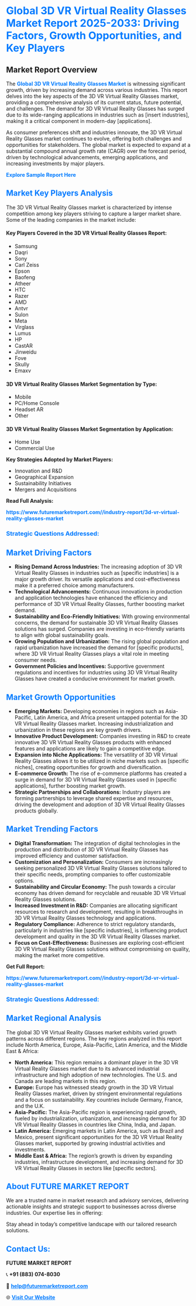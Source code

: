 <h1 style="color: #007BFF;">Global 3D VR Virtual Reality Glasses Market Report 2025-2033: Driving Factors, Growth Opportunities, and Key Players</h1>

<section id="overview">
<h2>Market Report Overview</h2>
<p>The <a href="https://www.futuremarketreport.com//industry-report/3d-vr-virtual-reality-glasses-market" style="color: #007BFF; text-decoration: none;"><strong>Global 3D VR Virtual Reality Glasses Market</strong></a> is witnessing significant growth, driven by increasing demand across various industries. This report delves into the key aspects of the 3D VR Virtual Reality Glasses market, providing a comprehensive analysis of its current status, future potential, and challenges. The demand for 3D VR Virtual Reality Glasses has surged due to its wide-ranging applications in industries such as [insert industries], making it a critical component in modern-day [applications].</p>
<p>As consumer preferences shift and industries innovate, the 3D VR Virtual Reality Glasses market continues to evolve, offering both challenges and opportunities for stakeholders. The global market is expected to expand at a substantial compound annual growth rate (CAGR) over the forecast period, driven by technological advancements, emerging applications, and increasing investments by major players.</p>
</section>

<section id="overview">
<p><a href="https://www.futuremarketreport.com//request-sample/reportId=76648" style="color: #007BFF; text-decoration: none;"><strong>Explore Sample Report Here</strong></a></p>
</section>

<section id="key-players">
<h2 style="color: #007BFF;">Market Key Players Analysis</h2>
<p>The 3D VR Virtual Reality Glasses market is characterized by intense competition among key players striving to capture a larger market share. Some of the leading companies in the market include:</p>
<h4>Key Players Covered in the 3D VR Virtual Reality Glasses Report:</h4>
<ul><li>Samsung</li><li>Daqri</li><li>Sony</li><li>Carl Zeiss</li><li>Epson</li><li>Baofeng</li><li>Atheer</li><li>HTC</li><li>Razer</li><li>AMD</li><li>Antvr</li><li>Sulon</li><li>Meta</li><li>Virglass</li><li>Lumus</li><li>HP</li><li>CastAR</li><li>Jinweidu</li><li>Fove</li><li>Skully</li><li>Emaxv</li></ul>
<h4>3D VR Virtual Reality Glasses Market Segmentation by Type:</h4>
<ul><li>Mobile</li><li>PC/Home Console</li><li>Headset AR</li><li>Other</li></ul>

<h4>3D VR Virtual Reality Glasses Market Segmentation by Application:</h4>
<ul><li>Home Use</li><li>Commercial Use</li></ul>
<p><strong>Key Strategies Adopted by Market Players:</strong></p>
<ul>
<li>Innovation and R&D</li>
<li>Geographical Expansion</li>
<li>Sustainability Initiatives</li>
<li>Mergers and Acquisitions</li>
</ul>
</section>

<section>
<p><strong>Read Full Analysis: </strong></p><a href="https://www.futuremarketreport.com//industry-report/3d-vr-virtual-reality-glasses-market" style="color: #007BFF; text-decoration: none;"><strong>https://www.futuremarketreport.com//industry-report/3d-vr-virtual-reality-glasses-market</strong></a>
<h3 style="color: #007BFF;">Strategic Questions Addressed:</h3>
</section>

<section id="driving-factors">
<h2 style="color: #007BFF;">Market Driving Factors</h2>
<ul>
<li><strong>Rising Demand Across Industries:</strong> The increasing adoption of 3D VR Virtual Reality Glasses in industries such as [specific industries] is a major growth driver. Its versatile applications and cost-effectiveness make it a preferred choice among manufacturers.</li>
<li><strong>Technological Advancements:</strong> Continuous innovations in production and application technologies have enhanced the efficiency and performance of 3D VR Virtual Reality Glasses, further boosting market demand.</li>
<li><strong>Sustainability and Eco-Friendly Initiatives:</strong> With growing environmental concerns, the demand for sustainable 3D VR Virtual Reality Glasses solutions has surged. Companies are investing in eco-friendly variants to align with global sustainability goals.</li>
<li><strong>Growing Population and Urbanization:</strong> The rising global population and rapid urbanization have increased the demand for [specific products], where 3D VR Virtual Reality Glasses plays a vital role in meeting consumer needs.</li>
<li><strong>Government Policies and Incentives:</strong> Supportive government regulations and incentives for industries using 3D VR Virtual Reality Glasses have created a conducive environment for market growth.</li>
</ul>
</section>

<section id="growth-opportunities">
<h2 style="color: #007BFF;">Market Growth Opportunities</h2>
<ul>
<li><strong>Emerging Markets:</strong> Developing economies in regions such as Asia-Pacific, Latin America, and Africa present untapped potential for the 3D VR Virtual Reality Glasses market. Increasing industrialization and urbanization in these regions are key growth drivers.</li>
<li><strong>Innovative Product Development:</strong> Companies investing in R&D to create innovative 3D VR Virtual Reality Glasses products with enhanced features and applications are likely to gain a competitive edge.</li>
<li><strong>Expansion into Niche Applications:</strong> The versatility of 3D VR Virtual Reality Glasses allows it to be utilized in niche markets such as [specific niches], creating opportunities for growth and diversification.</li>
<li><strong>E-commerce Growth:</strong> The rise of e-commerce platforms has created a surge in demand for 3D VR Virtual Reality Glasses used in [specific applications], further boosting market growth.</li>
<li><strong>Strategic Partnerships and Collaborations:</strong> Industry players are forming partnerships to leverage shared expertise and resources, driving the development and adoption of 3D VR Virtual Reality Glasses products globally.</li>
</ul>
</section>

<section id="trending-factors">
<h2 style="color: #007BFF;">Market Trending Factors</h2>
<ul>
<li><strong>Digital Transformation:</strong> The integration of digital technologies in the production and distribution of 3D VR Virtual Reality Glasses has improved efficiency and customer satisfaction.</li>
<li><strong>Customization and Personalization:</strong> Consumers are increasingly seeking personalized 3D VR Virtual Reality Glasses solutions tailored to their specific needs, prompting companies to offer customizable options.</li>
<li><strong>Sustainability and Circular Economy:</strong> The push towards a circular economy has driven demand for recyclable and reusable 3D VR Virtual Reality Glasses solutions.</li>
<li><strong>Increased Investment in R&D:</strong> Companies are allocating significant resources to research and development, resulting in breakthroughs in 3D VR Virtual Reality Glasses technology and applications.</li>
<li><strong>Regulatory Compliance:</strong> Adherence to strict regulatory standards, particularly in industries like [specific industries], is influencing product development and quality in the 3D VR Virtual Reality Glasses market.</li>
<li><strong>Focus on Cost-Effectiveness:</strong> Businesses are exploring cost-efficient 3D VR Virtual Reality Glasses solutions without compromising on quality, making the market more competitive.</li>
</ul>
</section>

<section>
<p><strong>Get Full Report: </strong></p><a href="https://www.futuremarketreport.com//industry-report/3d-vr-virtual-reality-glasses-market" style="color: #007BFF; text-decoration: none;"><strong>https://www.futuremarketreport.com//industry-report/3d-vr-virtual-reality-glasses-market</strong></a>
<h3 style="color: #007BFF;">Strategic Questions Addressed:</h3>
</section>


<section id="regional-analysis">
<h2 style="color: #007BFF;">Market Regional Analysis</h2>
<p>The global 3D VR Virtual Reality Glasses market exhibits varied growth patterns across different regions. The key regions analyzed in this report include North America, Europe, Asia-Pacific, Latin America, and the Middle East & Africa:</p>
<ul>
<li><strong>North America:</strong> This region remains a dominant player in the 3D VR Virtual Reality Glasses market due to its advanced industrial infrastructure and high adoption of new technologies. The U.S. and Canada are leading markets in this region.</li>
<li><strong>Europe:</strong> Europe has witnessed steady growth in the 3D VR Virtual Reality Glasses market, driven by stringent environmental regulations and a focus on sustainability. Key countries include Germany, France, and the U.K.</li>
<li><strong>Asia-Pacific:</strong> The Asia-Pacific region is experiencing rapid growth, fueled by industrialization, urbanization, and increasing demand for 3D VR Virtual Reality Glasses in countries like China, India, and Japan.</li>
<li><strong>Latin America:</strong> Emerging markets in Latin America, such as Brazil and Mexico, present significant opportunities for the 3D VR Virtual Reality Glasses market, supported by growing industrial activities and investments.</li>
<li><strong>Middle East & Africa:</strong> The region’s growth is driven by expanding industries, infrastructure development, and increasing demand for 3D VR Virtual Reality Glasses in sectors like [specific sectors].</li>
</ul>
</section>

<footer>
<h2 style="color: #007BFF;">About FUTURE MARKET REPORT</h2>
<p>We are a trusted name in market research and advisory services, delivering actionable insights and strategic support to businesses across diverse industries. Our expertise lies in offering:</p>

<p>Stay ahead in today’s competitive landscape with our tailored research solutions.</p>

<h2 style="color: #007BFF;">Contact Us:</h2>
<p><strong>FUTURE MARKET REPORT</strong></p>
<p>📞 <strong>+91 (883) 074-8030</strong></p>
<p>📧 <strong><a href="mailto:help@futuremarketreport.com" style="color: #007BFF;">help@futuremarketreport.com</a></strong></p>
<p>🌐 <strong><a href="https://www.futuremarketreport.com/" style="color: #007BFF;">Visit Our Website</a></strong></p>
</footer>